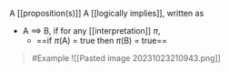 A [[proposition(s)]] A [[logically implies]], written as 
- A $\implies$ B, if for any [[interpretation]] $\pi$,
	- ==if $\pi$(A) = true then $\pi$(B) = true==
>	#Example 
>	![[Pasted image 20231023210943.png]]

